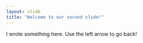 ```yaml
---
layout: slide
title: "Welcome to our second slide!"
---
```

I wrote something here.
Use the left arrow to go back!
